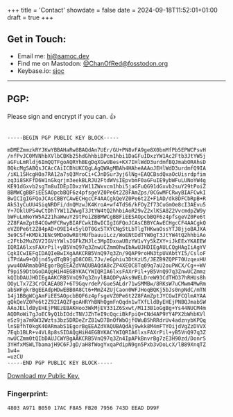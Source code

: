 +++
title = 'Contact'
showdate = false
date = 2024-09-18T11:52:01+01:00
draft = true
+++
## Get in Touch:

* Email me: [hi@samoc.dev](mailto:hi@samoc.dev)
* Find me on Mastodon: [@ChanOfRed@fosstodon.org](https://fosstodon.org/@ChanOfRed)
* Keybase.io: [sjoc](https://keybase.io/sjoc)

---

## PGP: 

Please sign and encrypt if you can. :thumbsup:


```pgp

-----BEGIN PGP PUBLIC KEY BLOCK-----

mDMEZmmzkRYJKwYBBAHaRw8BAQdAn7UEr/GU+PN8vFA9ge8X0bnMfPb5EPWCPsvH
/nfPvJC0MVNhbXVlbCBKb25hdGhhbiBPcm1hbi1DaGFuIDxzYW1Ac2Ftb3JtYW5j
aGFuLmRldj6ImQQTFgoAQRYhBEgDqXGwUBes+KX7IHlWdD3urdmfBQJmabORAhsD
BQkcMgSABQsJCAcCAiICBhUKCQgLAgQWAgMBAh4HAheAAAoJEHlWdD3urdmfQ9IA
/iKL1SHcgHOa7RA12a7sQ3MroCi+CJnDSur3yj6lNg+EAQCBsdQxaOcUisrdpfim
zq3i8SKFfD6W1nGkqrjm3eekBLRJU2FtdWVsIEpvbmF0aGFuIE9ybWFuLUNoYW4g
KE91dGxvb2sgTm8uIDEpIDxzYW11ZWxvcm1hbi5jaGFuQG91dGxvb2suY29tPoiZ
BBMWCgBBFiEESAOpcbBQF6z4pfsgeVZ0Pe6t2Z8FAmZps/0CGwMFCRwyBIAFCwkI
BwICIgIGFQoJCAsCBBYCAwECHgcCF4AACgkQeVZ0Pe6t2Z+F1AD/dk8DFCbRpB+R
AkS1yCuUU4SiqNRDFi/dnQMzwJK4KroA+wf4TdS6/kFOyZf73CuGmOe8cI3AEvu5
Y+7OklUPS4wCtDhTYW11ZWwgT3JtYW4tQ2hhbiAoR29vZ2xlKSA8Z2VvcmdpZW9y
bWFuLmNoYW5AZ21haWwuY29tPoiZBBMWCgBBFiEESAOpcbBQF6z4pfsgeVZ0Pe6t
2Z8FAmZptB4CGwMFCRwyBIAFCwkIBwICIgIGFQoJCAsCBBYCAwECHgcCF4AACgkQ
eVZ0Pe6t2Z84pAD+O9E14x5ylOT0Gx5TXYCNgStLbTlgTHKwaOssYTJ8jjoBAJXA
3e9CSf+KMDkJENc9MDo0wR8tMUfbauuiLcz/WoENtDdTYW0gT3JtYW4tQ2hhbiAo
c2Ftb2MuZGV2IGVtYWlsIGFkZHJlc3MpIDxoaUBzYW1vYy5kZXY+iJkEExYKAEEW
IQRIA6lxsFAXrPil+yB5VnQ97q3ZnwUCZmm0hwIbAwUJHDIEgAULCQgHAgIiAgYV
CgkICwIEFgIDAQIeBwIXgAAKCRB5VnQ97q3Zn/9QAP9roHN3tpUVAbtYI5/CsloF
iTPdAw9+QOjnd5ydTqB9jgD8COEL7Jv/eGphiu3DtKzU5/JEZB9ZQPF70UzqexHU
ywu4OARmabOREgorBgEEAZdVAQUBAQdA8cZP4XEOC8Tq09q7aU2ouPWCX/Cg++WV
f9pi59DtbGoDAQgHiH4EGBYKACYWIQRIA6lxsFAXrPil+yB5VnQ97q3ZnwUCZmmz
kQIbDAUJHDIEgAAKCRB5VnQ97q3ZnylBAQDPyAks9WELDreW93CdTHO37hRHUs8h
OOyLTx7Z3CrOCAEA087+6T9GqvrdeP/Gue5ALdr71wSMMBw/8RKsW7uCMwm4MwRm
abSWFgkrBgEEAdpHDwEBB0A8Ct6+MmZ4ZUjCaon0WFJHoqBQKj5bJs0npNdC/mTN
14j1BBgWCgAmFiEESAOpcbBQF6z4pfsgeVZ0Pe6t2Z8FAmZptJYCGwIFCQlmAYAA
gQkQeVZ0Pe6t2Z92IAQZFgoAHRYhBNhQgmFnQqdn1wTXfLldByEHEjPNBQJmabSW
AAoJELldByEHEjPNEzEBAKHoo3WkMjEV331Z6Sxwt/M1I3B1oGgBg+Ys44NUCM4m
AQDRoWi7gJoEC9yQ1bIOdcTNVJZhTeI9cQqciBkFpiQ+CNd4AP9YY4PX2bWhbKVl
eSz9ja7mKW32Wzts3bz5DRDeZrZ81wD7BnOfWbOjf0WuBShRRdrUv4adznybKPQq
lnSBfhT0kgK4OARmabS1EgorBgEEAZdVAQUBAQdAj9wkk8M4mFTYOijdVgZzDVVX
7Eqb1BLR+v4VL8p8sSIDAQgHiH4EGBYKACYWIQRIA6lxsFAXrPil+yB5VnQ97q3Z
nwUCZmm0tQIbDAUJCWYBgAAKCRB5VnQ97q3Zn4IpAPkBnvrBg7zE3H90zd/DonrS
3YHfxMSWLTbamajH9C6FJgD/aH8fWogYxqaPdipN9gn5Pxb3vDoLcX/lB89XnqTZ
1w4=
=uzCU
-----END PGP PUBLIC KEY BLOCK-----
```

[Download my Public Key.](https://suphotos.samoc.dev/pgp7956743DEEADD99F.pub)

### Fingerprint:
`4803 A971 B050 17AC F8A5 FB20 7956 743D EEAD D99F`
